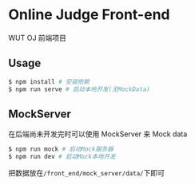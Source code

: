 # Online Judge Front-end

WUT OJ 前端项目

## Usage

```bash
$ npm install # 安装依赖
$ npm run serve # 启动本地开发(无MockData)
```

## MockServer

在后端尚未开发完时可以使用 MockServer 来 Mock data

```bash
$ npm run mock # 启动Mock服务器
$ npm run dev # 启动Mock本地开发
```

把数据放在`/front_end/mock_server/data/`下即可
